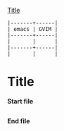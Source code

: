 [to solve]:https://vimgolf.com

[Title][to solve]

```
|-------+------|
| emacs | GVIM |
|-------+------|
|       |      |
|-------+------|
|       |      |
```

# Title

**Start file**
```

```

**End file**
```

```
